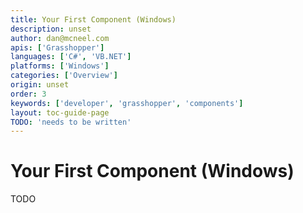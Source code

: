 ```yaml
---
title: Your First Component (Windows)
description: unset
author: dan@mcneel.com
apis: ['Grasshopper']
languages: ['C#', 'VB.NET']
platforms: ['Windows']
categories: ['Overview']
origin: unset
order: 3
keywords: ['developer', 'grasshopper', 'components']
layout: toc-guide-page
TODO: 'needs to be written'
---
```


# Your First Component (Windows)

TODO
